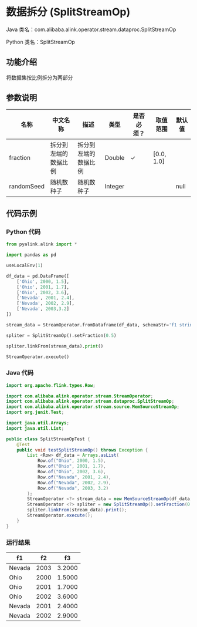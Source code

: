 # 数据拆分 (SplitStreamOp)
Java 类名：com.alibaba.alink.operator.stream.dataproc.SplitStreamOp

Python 类名：SplitStreamOp


## 功能介绍
将数据集按比例拆分为两部分

## 参数说明

| 名称 | 中文名称 | 描述 | 类型 | 是否必须？ | 取值范围 | 默认值 |
| --- | --- | --- | --- | --- | --- | --- |
| fraction | 拆分到左端的数据比例 | 拆分到左端的数据比例 | Double | ✓ | [0.0, 1.0] |  |
| randomSeed | 随机数种子 | 随机数种子 | Integer |  |  | null |



## 代码示例
### Python 代码
```python
from pyalink.alink import *

import pandas as pd

useLocalEnv(1)

df_data = pd.DataFrame([
    ['Ohio', 2000, 1.5],
    ['Ohio', 2001, 1.7],
    ['Ohio', 2002, 3.6],
    ['Nevada', 2001, 2.4],
    ['Nevada', 2002, 2.9],
    ['Nevada', 2003,3.2]
])

stream_data = StreamOperator.fromDataframe(df_data, schemaStr='f1 string, f2 bigint, f3 double')

spliter = SplitStreamOp().setFraction(0.5)

spliter.linkFrom(stream_data).print()

StreamOperator.execute()
```
### Java 代码
```java
import org.apache.flink.types.Row;

import com.alibaba.alink.operator.stream.StreamOperator;
import com.alibaba.alink.operator.stream.dataproc.SplitStreamOp;
import com.alibaba.alink.operator.stream.source.MemSourceStreamOp;
import org.junit.Test;

import java.util.Arrays;
import java.util.List;

public class SplitStreamOpTest {
	@Test
	public void testSplitStreamOp() throws Exception {
		List <Row> df_data = Arrays.asList(
			Row.of("Ohio", 2000, 1.5),
			Row.of("Ohio", 2001, 1.7),
			Row.of("Ohio", 2002, 3.6),
			Row.of("Nevada", 2001, 2.4),
			Row.of("Nevada", 2002, 2.9),
			Row.of("Nevada", 2003, 3.2)
		);
		StreamOperator <?> stream_data = new MemSourceStreamOp(df_data, "f1 string, f2 int, f3 double");
		StreamOperator <?> spliter = new SplitStreamOp().setFraction(0.5);
		spliter.linkFrom(stream_data).print();
		StreamOperator.execute();
	}
}
```

### 运行结果
f1|f2|f3
---|---|---
Nevada|2003|3.2000
Ohio|2000|1.5000
Ohio|2001|1.7000
Ohio|2002|3.6000
Nevada|2001|2.4000
Nevada|2002|2.9000
